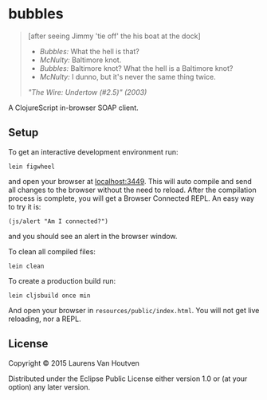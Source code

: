 # bubbles

> [after seeing Jimmy 'tie off' the his boat at the dock]
>
> * *Bubbles:* What the hell is that?
> * *McNulty:* Baltimore knot.
> * *Bubbles:* Baltimore knot? What the hell is a Baltimore knot?
> * *McNulty:* I dunno, but it's never the same thing twice.
>
> *"The Wire: Undertow (#2.5)" (2003)*

A ClojureScript in-browser SOAP client.

## Setup

To get an interactive development environment run:

    lein figwheel

and open your browser at [localhost:3449](http://localhost:3449/).
This will auto compile and send all changes to the browser without the
need to reload. After the compilation process is complete, you will
get a Browser Connected REPL. An easy way to try it is:

    (js/alert "Am I connected?")

and you should see an alert in the browser window.

To clean all compiled files:

    lein clean

To create a production build run:

    lein cljsbuild once min

And open your browser in `resources/public/index.html`. You will not
get live reloading, nor a REPL.

## License

Copyright © 2015 Laurens Van Houtven

Distributed under the Eclipse Public License either version 1.0 or (at
your option) any later version.
